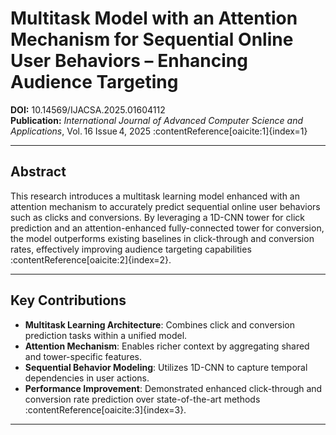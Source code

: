 #  Multitask Model with an Attention Mechanism for Sequential Online User Behaviors – Enhancing Audience Targeting

**DOI:** 10.14569/IJACSA.2025.01604112  
**Publication:** *International Journal of Advanced Computer Science and Applications*, Vol. 16 Issue 4, 2025 :contentReference[oaicite:1]{index=1}

---

## Abstract
This research introduces a multitask learning model enhanced with an attention mechanism to accurately predict sequential online user behaviors such as clicks and conversions. By leveraging a 1D-CNN tower for click prediction and an attention-enhanced fully-connected tower for conversion, the model outperforms existing baselines in click-through and conversion rates, effectively improving audience targeting capabilities :contentReference[oaicite:2]{index=2}.

---

## Key Contributions
- **Multitask Learning Architecture**: Combines click and conversion prediction tasks within a unified model.
- **Attention Mechanism**: Enables richer context by aggregating shared and tower-specific features.
- **Sequential Behavior Modeling**: Utilizes 1D-CNN to capture temporal dependencies in user actions.
- **Performance Improvement**: Demonstrated enhanced click-through and conversion rate prediction over state-of-the-art methods :contentReference[oaicite:3]{index=3}.

---